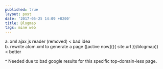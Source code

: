 ```yaml
---
published: true
layout: post
date: '2017-05-25 14:09 +0200'
title: Blogmap
tags: mine web
---
```

a. xml ajax js reader (removed) < bad idea  
b. rewrite atom.xml to generate a page ([active now]({{ site.url }}/blogmap)) < better

^ Needed due to bad google results for this specific top-domain-less page.
